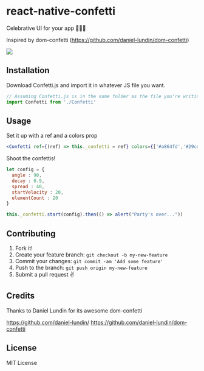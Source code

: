 # react-native-confetti

Celebrative UI for your app 🎉🎉🎉

Inspired by dom-confetti (https://github.com/daniel-lundin/dom-confetti)

![](http://i.imgur.com/f6IYhmM.gif)

## Installation

Download Confetti.js and import it in whatever JS file you want.
```javascript
// Assuming Confetti.js is in the same folder as the file you're writing this in:
import Confetti from './Confetti'
```

## Usage

Set it up with a ref and a colors prop

```jsx
<Confetti ref={(ref) => this._confetti = ref} colors={['#a864fd','#29cdff','#78ff44']} />
```

Shoot the confettis!
```javascript
let config = {
  angle : 90,
  decay : 0.9,
  spread : 40,
  startVelocity : 20,
  elementCount : 20
}

this._confetti.start(config).then(() => alert("Party's over..."))
```

## Contributing

1. Fork it!
2. Create your feature branch: `git checkout -b my-new-feature`
3. Commit your changes: `git commit -am 'Add some feature'`
4. Push to the branch: `git push origin my-new-feature`
5. Submit a pull request ✌️

## Credits

Thanks to Daniel Lundin for its awesome dom-confetti

https://github.com/daniel-lundin/
https://github.com/daniel-lundin/dom-confetti

## License

MIT License
